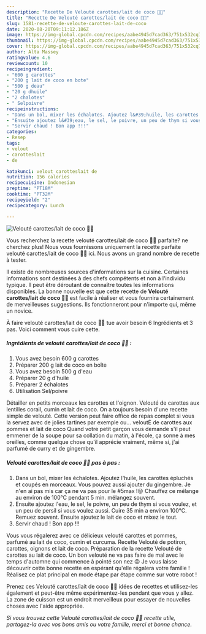 ```yaml
---
description: "Recette De Velouté carottes/lait de coco 🥕🥥"
title: "Recette De Velouté carottes/lait de coco 🥕🥥"
slug: 1581-recette-de-veloute-carottes-lait-de-coco
date: 2020-08-20T09:11:12.186Z
image: https://img-global.cpcdn.com/recipes/aabe4945d7cad363/751x532cq70/veloute-carotteslait-de-coco-🥕🥥-photo-principale-de-la-recette.jpg
thumbnail: https://img-global.cpcdn.com/recipes/aabe4945d7cad363/751x532cq70/veloute-carotteslait-de-coco-🥕🥥-photo-principale-de-la-recette.jpg
cover: https://img-global.cpcdn.com/recipes/aabe4945d7cad363/751x532cq70/veloute-carotteslait-de-coco-🥕🥥-photo-principale-de-la-recette.jpg
author: Alta Massey
ratingvalue: 4.6
reviewcount: 10
recipeingredient:
- "600 g carottes"
- "200 g lait de coco en bote"
- "500 g deau"
- "20 g dhuile"
- "2 chalotes"
- " Selpoivre"
recipeinstructions:
- "Dans un bol, mixer les échalotes. Ajoutez l&#39;huile, les carottes épluchés et coupés en morceaux. Vous pouvez aussi ajouter du gingembre. Je n&#39;en ai pas mis car ça ne va pas pour le #5max !😜 Chauffez ce mélange au environ de 100°C pendant 5 min. mélangez souvent."
- "Ensuite ajoutez l&#39;eau, le sel, le poivre, un peu de thym si vous voulez, et un peu de persil si vous voulez aussi. Cuire 35 min a environ 100°C. Remuez souvent. Ensuite ajoutez le lait de coco et mixez le tout."
- "Servir chaud ! Bon app !!!"
categories:
- Resep
tags:
- velout
- carotteslait
- de

katakunci: velout carotteslait de 
nutrition: 156 calories
recipecuisine: Indonesian
preptime: "PT18M"
cooktime: "PT32M"
recipeyield: "2"
recipecategory: Lunch

---
```



![Velouté carottes/lait de coco 🥕🥥](https://img-global.cpcdn.com/recipes/aabe4945d7cad363/751x532cq70/veloute-carotteslait-de-coco-🥕🥥-photo-principale-de-la-recette.jpg)

Vous recherchez la recette velouté carottes/lait de coco 🥕🥥 parfaite? ne cherchez plus! Nous vous fournissons uniquement la recette parfaite velouté carottes/lait de coco 🥕🥥 ici. Nous avons un grand nombre de recette à tester.

Il existe de nombreuses sources d'informations sur la cuisine. Certaines informations sont destinées à des chefs compétents et non à l'individu typique. Il peut être déroutant de connaître toutes les informations disponibles. La bonne nouvelle est que cette recette de <strong> Velouté carottes/lait de coco 🥕🥥 </strong> est facile à réaliser et vous fournira certainement de merveilleuses suggestions. Ils fonctionneront pour n'importe qui, même un novice.

<!--inarticleads1-->

À faire velouté carottes/lait de coco 🥕🥥 tue avoir besoin 6 Ingrédients et 3 pas. Voici comment vous cuire cette.

##### Ingrédients de velouté carottes/lait de coco 🥕🥥 :

1. Vous avez besoin 600 g carottes
1. Préparer 200 g lait de coco en boîte
1. Vous avez besoin 500 g d&#39;eau
1. Préparer 20 g d&#39;huile
1. Préparer 2 échalotes
1. Utilisation  Sel/poivre


Détailler en petits morceaux les carottes et l&#39;oignon. Velouté de carottes aux lentilles corail, cumin et lait de coco. On a toujours besoin d&#39;une recette simple de velouté. Cette version peut faire office de repas complet si vous la servez avec de jolies tartines par exemple ou… veloutÉ de carottes aux pommes et lait de coco Quand votre petit garçon vous demande s&#39;il peut emmener de la soupe pour sa collation du matin, à l&#39;école, ça sonne à mes oreilles, comme quelque chose qu&#39;il apprécie vraiment, même si, j&#39;ai parfumé de curry et de gingembre. 

<!--inarticleads2-->

##### Velouté carottes/lait de coco 🥕🥥 pas à pas :

1. Dans un bol, mixer les échalotes. Ajoutez l&#39;huile, les carottes épluchés et coupés en morceaux. Vous pouvez aussi ajouter du gingembre. Je n&#39;en ai pas mis car ça ne va pas pour le #5max !😜 Chauffez ce mélange au environ de 100°C pendant 5 min. mélangez souvent.
1. Ensuite ajoutez l&#39;eau, le sel, le poivre, un peu de thym si vous voulez, et un peu de persil si vous voulez aussi. Cuire 35 min a environ 100°C. Remuez souvent. Ensuite ajoutez le lait de coco et mixez le tout.
1. Servir chaud ! Bon app !!!


Vous vous régalerez avec ce délicieux velouté carottes et pommes, parfumé au lait de coco, cumin et curcuma. Recette Velouté de potiron, carottes, oignons et lait de coco. Préparation de la recette Velouté de carottes au lait de coco. Un bon velouté ne va pas faire de mal avec le temps d&#39;automne qui commence à pointé son nez 😉 Je vous laisse découvrir cette bonne recette en espérant qu&#39;elle régalera votre famille ! Réalisez ce plat principal en mode étape par étape comme sur votre robot ! 

<!--inarticleads1-->

<p>
Prenez ces Velouté carottes/lait de coco 🥕🥥 idées de recettes et utilisez-les également et peut-être même expérimentez-les pendant que vous y allez. La zone de cuisson est un endroit merveilleux pour essayer de nouvelles choses avec l'aide appropriée.
</p>

<p>
<i>Si vous trouvez cette Velouté carottes/lait de coco 🥕🥥 recette utile, partagez-la avec vos bons amis ou votre famille, merci et bonne chance.</i>
</p>
